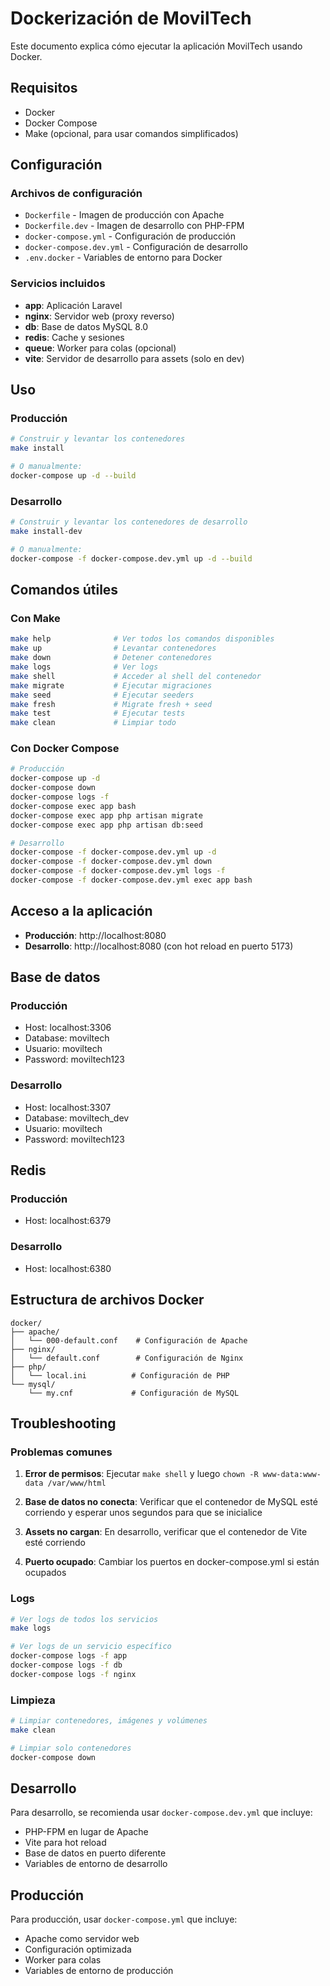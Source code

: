 # Dockerización de MovilTech

Este documento explica cómo ejecutar la aplicación MovilTech usando Docker.

## Requisitos

- Docker
- Docker Compose
- Make (opcional, para usar comandos simplificados)

## Configuración

### Archivos de configuración

- `Dockerfile` - Imagen de producción con Apache
- `Dockerfile.dev` - Imagen de desarrollo con PHP-FPM
- `docker-compose.yml` - Configuración de producción
- `docker-compose.dev.yml` - Configuración de desarrollo
- `.env.docker` - Variables de entorno para Docker

### Servicios incluidos

- **app**: Aplicación Laravel
- **nginx**: Servidor web (proxy reverso)
- **db**: Base de datos MySQL 8.0
- **redis**: Cache y sesiones
- **queue**: Worker para colas (opcional)
- **vite**: Servidor de desarrollo para assets (solo en dev)

## Uso

### Producción

```bash
# Construir y levantar los contenedores
make install

# O manualmente:
docker-compose up -d --build
```

### Desarrollo

```bash
# Construir y levantar los contenedores de desarrollo
make install-dev

# O manualmente:
docker-compose -f docker-compose.dev.yml up -d --build
```

## Comandos útiles

### Con Make

```bash
make help              # Ver todos los comandos disponibles
make up                # Levantar contenedores
make down              # Detener contenedores
make logs              # Ver logs
make shell             # Acceder al shell del contenedor
make migrate           # Ejecutar migraciones
make seed              # Ejecutar seeders
make fresh             # Migrate fresh + seed
make test              # Ejecutar tests
make clean             # Limpiar todo
```

### Con Docker Compose

```bash
# Producción
docker-compose up -d
docker-compose down
docker-compose logs -f
docker-compose exec app bash
docker-compose exec app php artisan migrate
docker-compose exec app php artisan db:seed

# Desarrollo
docker-compose -f docker-compose.dev.yml up -d
docker-compose -f docker-compose.dev.yml down
docker-compose -f docker-compose.dev.yml logs -f
docker-compose -f docker-compose.dev.yml exec app bash
```

## Acceso a la aplicación

- **Producción**: http://localhost:8080
- **Desarrollo**: http://localhost:8080 (con hot reload en puerto 5173)

## Base de datos

### Producción
- Host: localhost:3306
- Database: moviltech
- Usuario: moviltech
- Password: moviltech123

### Desarrollo
- Host: localhost:3307
- Database: moviltech_dev
- Usuario: moviltech
- Password: moviltech123

## Redis

### Producción
- Host: localhost:6379

### Desarrollo
- Host: localhost:6380

## Estructura de archivos Docker

```
docker/
├── apache/
│   └── 000-default.conf    # Configuración de Apache
├── nginx/
│   └── default.conf        # Configuración de Nginx
├── php/
│   └── local.ini          # Configuración de PHP
└── mysql/
    └── my.cnf             # Configuración de MySQL
```

## Troubleshooting

### Problemas comunes

1. **Error de permisos**: Ejecutar `make shell` y luego `chown -R www-data:www-data /var/www/html`

2. **Base de datos no conecta**: Verificar que el contenedor de MySQL esté corriendo y esperar unos segundos para que se inicialice

3. **Assets no cargan**: En desarrollo, verificar que el contenedor de Vite esté corriendo

4. **Puerto ocupado**: Cambiar los puertos en docker-compose.yml si están ocupados

### Logs

```bash
# Ver logs de todos los servicios
make logs

# Ver logs de un servicio específico
docker-compose logs -f app
docker-compose logs -f db
docker-compose logs -f nginx
```

### Limpieza

```bash
# Limpiar contenedores, imágenes y volúmenes
make clean

# Limpiar solo contenedores
docker-compose down
```

## Desarrollo

Para desarrollo, se recomienda usar `docker-compose.dev.yml` que incluye:

- PHP-FPM en lugar de Apache
- Vite para hot reload
- Base de datos en puerto diferente
- Variables de entorno de desarrollo

## Producción

Para producción, usar `docker-compose.yml` que incluye:

- Apache como servidor web
- Configuración optimizada
- Worker para colas
- Variables de entorno de producción



